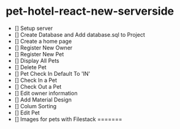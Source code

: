 # pet-hotel-react-new-serverside

- [] Setup server
- [] Create Database and Add database.sql to Project
- [] Create a home page
- [] Register New Owner
- [] Register New Pet
- [] Display All Pets
- [] Delete Pet
- [] Pet Check In Default To 'IN'
- [] Check In a Pet 
- [] Check Out a Pet
- [] Edit owner information
- [] Add Material Design
- [] Colum Sorting
- [] Edit Pet
- [] Images for pets with Filestack
=======
